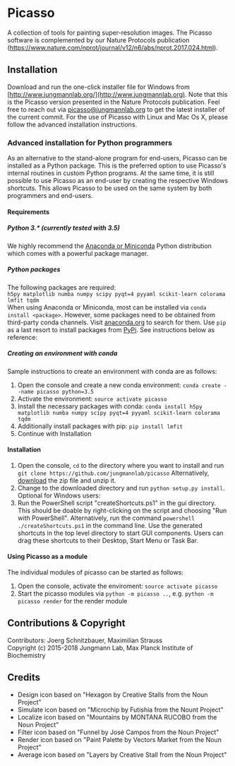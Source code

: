 # Picasso
A collection of tools for painting super-resolution images. The Picasso software is complemented by our Nature Protocols publication (https://www.nature.com/nprot/journal/v12/n6/abs/nprot.2017.024.html).

## Installation
Download and run the one-click installer file for Windows from [http://www.jungmannlab.org/](http://www.jungmannlab.org). Note that this is the Picasso version presented in the Nature Protocols publication. Feel free to reach out via picasso@jungmannlab.org to get the latest installer of the current commit. For the use of Picasso with Linux and Mac Os X, please follow the advanced installation instructions.

### Advanced installation for Python programmers
As an alternative to the stand-alone program for end-users, Picasso can be installed as a Python package. This is the preferred option to use Picasso's internal routines in custom Python programs. At the same time, it is still possible to use Picasso as an end-user by creating the respective Windows shortcuts. This allows Picasso to be used on the same system by both programmers and end-users.

#### Requirements

##### Python 3.* (currently tested with 3.5)  
We highly recommend the [Anaconda or Miniconda](https://www.continuum.io/downloads) Python distribution which comes with a powerful package manager.

##### Python packages
The following packages are required:  
`h5py matplotlib numba numpy scipy pyqt=4 pyyaml scikit-learn colorama lmfit tqdm`  
When using Anaconda or Miniconda, most can be installed via `conda install <package>`. However, some packages need to be obtained from third-party conda channels. Visit [anaconda.org](anaconda.org) to search for them. Use `pip`  as a last resort to install packages from [PyPi](https://pypi.python.org/pypi). See instructions below as reference:

##### Creating an environment with conda
Sample instructions to create an environment with conda are as follows:
1. Open the console and create a new conda environment: `conda create --name picasso python=3.5`
2. Activate the environment: `source activate picasso`
3. Install the necessary packages with conda: `conda install h5py matplotlib numba numpy scipy pyqt=4 pyyaml scikit-learn colorama tqdm`
4. Additionally install packages with pip: `pip install lmfit`
5. Continue with Installation 

#### Installation

1. Open the console, `cd` to the directory where you want to install and run
`git clone https://github.com/jungmannlab/picasso`
Alternatively, [download](https://github.com/jungmannlab/picasso/archive/master.zip) the zip file and unzip it.
2. Change to the downloaded directory and run `python setup.py install`.
Optional for Windows users:
3. Run the PowerShell script "createShortcuts.ps1" in the gui directory.
This should be doable by right-clicking on the script and choosing "Run with PowerShell". Alternatively, run the command `powershell ./createShortcuts.ps1` in the command line. Use the generated shortcuts in the top level directory to start GUI components. Users can drag these shortcuts to their Desktop, Start Menu or Task Bar.

#### Using Picasso as a module
The individual modules of picasso can be started as follows:
1. Open the console, activate the enviroment: `source activate picasso`
2. Start the picasso modules via `python -m picasso ..`, e.g. `python -m picasso render` for the render module

## Contributions & Copyright
Contributors: Joerg Schnitzbauer, Maximilian Strauss  
Copyright (c) 2015-2018 Jungmann Lab, Max Planck Institute of Biochemistry

## Credits
- Design icon based on "Hexagon by Creative Stalls from the Noun Project"
- Simulate icon based on "Microchip by Futishia from the Nount Project"
- Localize icon based on "Mountains by MONTANA RUCOBO from the Noun Project"
- Filter icon based on "Funnel by José Campos from the Noun Project"
- Render icon based on "Paint Palette by Vectors Market from the Noun Project"
- Average icon based on "Layers by Creative Stall from the Noun Project"
